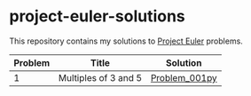 # project-euler-solutions

This repository contains my solutions to [Project Euler](https://projecteuler.net/archives) problems.

| Problem | Title | Solution |
|----------|--------|-----------|
| 1 | Multiples of 3 and 5 | [Problem_001py](https://github.com/berkaktas1/project-euler-solutions/blob/main/Problem_001_SumMultiplesOf3and5.py)|
